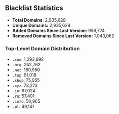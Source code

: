 ## Blacklist Statistics

- **Total Domains:** 2,935,628
- **Unique Domains:** 2,935,628
- **Added Domains Since Last Version:** 956,774
- **Removed Domains Since Last Version:** 1,043,062

### Top-Level Domain Distribution

-  `.com`: 1,293,992
-  `.org`: 242,762
-  `.net`: 180,950
-  `.top`: 91,018
-  `.shop`: 75,955
-  `.xyz`: 73,273
-  `.io`: 67,024
-  `.ru`: 57,401
-  `.info`: 50,965
-  `.pl`: 49,141
